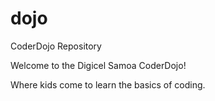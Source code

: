 # dojo
CoderDojo Repository

Welcome to the Digicel Samoa CoderDojo!

Where kids come to learn the basics of coding.
